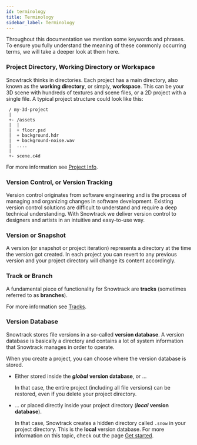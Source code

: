 ```yaml
---
id: terminology
title: Terminology
sidebar_label: Terminology
---
```


Throughout this documentation we mention some keywords and phrases. To ensure you fully understand the meaning of these commonly occurring terms, we will take a deeper look at them here.

### Project Directory, Working Directory or Workspace

Snowtrack thinks in directories. Each project has a main directory, also known as the **working directory**, or simply, **workspace**. This can be your 3D scene with hundreds of textures and scene files, or a 2D project with a single file. A typical project structure could look like this:

```
 / my-3d-project
 |
 +- /assets
 |  |
 |  + floor.psd
 |  + background.hdr
 |  + background-noise.wav
 |  ....
 |
 +- scene.c4d
```

For more information see [Project Info](project-info.md).


### Version Control, or Version Tracking

Version control originates from software engineering and is the process of managing and organizing changes in software development. Existing version control solutions are difficult to understand and require a deep technical understanding. With Snowtrack we deliver version control to designers and artists in an intuitive and easy-to-use way.


### Version or Snapshot

A version (or snapshot or project iteration) represents a directory at the time the version got created. In each project you can revert to any previous version and your project directory will change its content accordingly.


### Track or Branch

A fundamental piece of functionality for Snowtrack are **tracks** (sometimes referred to as **branches**). 

For more information see [Tracks](tracks.md).


### Version Database

Snowtrack stores file versions in a so-called **version database**. A version database is basically a directory and contains a lot of system information that Snowtrack manages in order to operate.

When you create a project, you can choose where the version database is stored.

- Either stored inside the _**global**_ **version database**, or ...

    In that case, the entire project (including all file versions) can be restored, even if you delete your project directory.

- ... or placed directly inside your project directory (_**local**_ **version database**).

    In that case, Snowtrack creates a hidden directory called `.snow` in your project directory. This is the **local** version database. For more information on this topic, check out the page [Get started](get-started.md).
